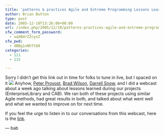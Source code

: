 ```yaml
---
title: 'patterns & practices Agile and Extreme Programming Lessons Learned webcast link'
author: Brian Button
type: post
date: 2005-12-10T13:26:00+00:00
url: /index.php/2005/12/10/patterns-practices-agile-and-extreme-programming-lessons-learned-webcast-link/
sfw_comment_form_password:
  - uqXBdrZ2cyxZ
sfw_pwd:
  - dBBg1vNhTt60
categories:
  - 111
  - 115

---
```

Sorry I didn&rsquo;t get this link out in time for folks to tune in live, but I spaced on it ![][1]&nbsp;Anyhow, [Peter Provost][2], [Brad Wilson][3], [Darrell Snow][4], and I did a webcast about a week ago talking about lessons learned during our projects (EnterpriseLibrary and CAB). We ran both of these projects using similar Agile methods, had great results in both, and talked about what went well and what we wanted to improve on for next time.

If you feel the urge to listen in to our conversations from this webcast, here is the [link][5].

&mdash; bab

&nbsp;

 [1]: http://www.agilestl.com/private/blog/smile9.gif
 [2]: http://www.peterprovost.org/
 [3]: http://www.agileprogrammer.com/dotnetguy
 [4]: http://blogs.msdn.com/darrellsnow
 [5]: http://msevents.microsoft.com/CUI/EventDetail.aspx?EventID=1032285999&Culture=en-US